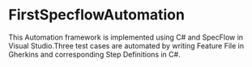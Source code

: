 # FirstSpecflowAutomation

This Automation framework is implemented using C# and SpecFlow in Visual Studio.Three test cases are automated by writing Feature File in  Gherkins and corresponding Step Definitions in C#.
